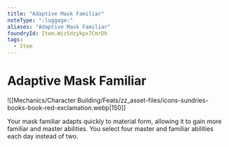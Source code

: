 ```yaml
---
title: "Adaptive Mask Familiar"
noteType: ":luggage:"
aliases: "Adaptive Mask Familiar"
foundryId: Item.WizSdzykpx7CmrDh
tags:
  - Item
---
```


# Adaptive Mask Familiar
![[Mechanics/Character Building/Feats/zz_asset-files/icons-sundries-books-book-red-exclamation.webp|150]]

Your mask familiar adapts quickly to material form, allowing it to gain more familiar and master abilities. You select four master and familiar abilities each day instead of two.
